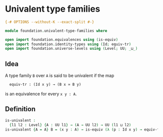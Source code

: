 # Univalent type families

```agda
{-# OPTIONS --without-K --exact-split #-}

module foundation.univalent-type-families where

open import foundation.equivalences using (is-equiv)
open import foundation.identity-types using (Id; equiv-tr)
open import foundation.universe-levels using (Level; UU; _⊔_)
```

## Idea

A type family `B` over `A` is said to be univalent if the map

```md
  equiv-tr : (Id x y) → (B x ≃ B y)
```

is an equivalence for every `x y : A`.

## Definition

```agda
is-univalent :
  {l1 l2 : Level} {A : UU l1} → (A → UU l2) → UU (l1 ⊔ l2)
is-univalent {A = A} B = (x y : A) → is-equiv (λ (p : Id x y) → equiv-tr B p)
```
